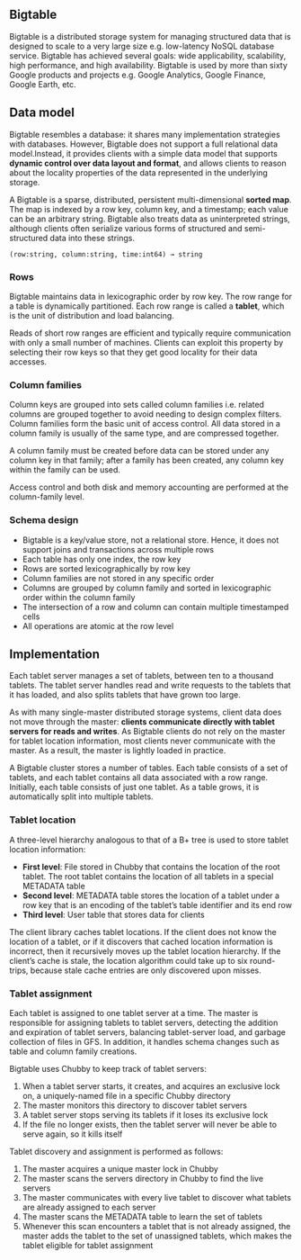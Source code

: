 ## Bigtable

Bigtable is a distributed storage system for managing structured data that is designed to scale to a very large size e.g. low-latency NoSQL database service. Bigtable has achieved several goals: wide applicability, scalability, high performance, and high availability. Bigtable is used by more than sixty Google products and projects e.g. Google Analytics, Google Finance, Google Earth, etc.

## Data model

Bigtable resembles a database: it shares many implementation strategies with databases. However, Bigtable does not support a full relational data model.Instead, it provides clients with a simple data model that supports **dynamic control over data layout and format**, and allows clients to reason about the locality properties of the data represented in the underlying storage.

A Bigtable is a sparse, distributed, persistent multi-dimensional **sorted map**. The map is indexed by a row key, column key, and a timestamp; each value can be an arbitrary string. Bigtable also treats data as uninterpreted strings, although clients often serialize various forms of structured and semi-structured data into these strings.

```
(row:string, column:string, time:int64) → string
```

### Rows

Bigtable maintains data in lexicographic order by row key. The row range for a table is dynamically partitioned. Each row range is called a **tablet**, which is the unit of distribution and load balancing.

Reads of short row ranges are efficient and typically require communication with only a small number of machines. Clients can exploit this property by selecting their row keys so that they get good locality for their data accesses.

### Column families

Column keys are grouped into sets called column families i.e. related columns are grouped together to avoid needing to design complex filters. Column families form the basic unit of access control. All data stored in a column family is usually of the same type, and are compressed together.

A column family must be created before data can be stored under any column key in that family; after a family has been created, any column key within the family can be used.

Access control and both disk and memory accounting are performed at the column-family level.

### Schema design

- Bigtable is a key/value store, not a relational store. Hence, it does not support joins and transactions across multiple rows
- Each table has only one index, the row key
- Rows are sorted lexicographically by row key
- Column families are not stored in any specific order
- Columns are grouped by column family and sorted in lexicographic order within the column family
- The intersection of a row and column can contain multiple timestamped cells
- All operations are atomic at the row level

## Implementation

Each tablet server manages a set of tablets, between ten to a thousand tablets. The tablet server handles read and write requests to the tablets that it has loaded, and also splits tablets that have grown too large.

As with many single-master distributed storage systems, client data does not move through the master: **clients communicate directly with tablet servers for reads and writes**. As Bigtable clients do not rely on the master for tablet location information, most clients never communicate with the master. As a result, the master is lightly loaded in practice.

A Bigtable cluster stores a number of tables. Each table consists of a set of tablets, and each tablet contains all data associated with a row range. Initially, each table consists of just one tablet. As a table grows, it is automatically split into multiple tablets.

### Tablet location

A three-level hierarchy analogous to that of a B+ tree is used to store tablet location information:

- **First level**: File stored in Chubby that contains the location of the root tablet. The root tablet contains the location of all tablets in a special METADATA table
- **Second level**: METADATA table stores the location of a tablet under a row key that is an encoding of the tablet’s table identifier and its end row
- **Third level**: User table that stores data for clients

The client library caches tablet locations. If the client does not know the location of a tablet, or if it discovers that cached location information is incorrect, then it recursively moves up the tablet location hierarchy. If the client’s cache is stale, the location algorithm could take up to six round-trips, because stale cache entries are only discovered upon misses.

### Tablet assignment

Each tablet is assigned to one tablet server at a time. The master is responsible for assigning tablets to tablet servers, detecting the addition and expiration of tablet servers, balancing tablet-server load, and garbage collection of files in GFS. In addition, it handles schema changes such as table and column family creations.

Bigtable uses Chubby to keep track of tablet servers:

1. When a tablet server starts, it creates, and acquires an exclusive lock on, a uniquely-named file in a specific Chubby directory
2. The master monitors this directory to discover tablet servers
3. A tablet server stops serving its tablets if it loses its exclusive lock
4. If the file no longer exists, then the tablet server will never be able to serve again, so it kills itself

Tablet discovery and assignment is performed as follows:

1. The master acquires a unique master lock in Chubby
2. The master scans the servers directory in Chubby to find the live servers
3. The master communicates with every live tablet to discover what tablets are already assigned to each server
4. The master scans the METADATA table to learn the set of tablets
5. Whenever this scan encounters a tablet that is not already assigned, the master adds the tablet to the set of unassigned tablets, which makes the tablet eligible for tablet assignment
